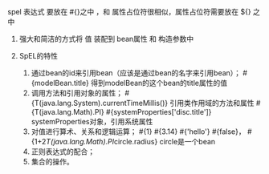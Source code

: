 spel 表达式  要放在 #{}之中 ，和 属性占位符很相似，属性占位符需要放在 ${} 之中

1. 强大和简洁的方式将 值 装配到 bean属性 和 构造参数中

2. SpEL的特性
	1. 通过bean的id来引用bean（应该是通过bean的名字来引用bean）； #{modelBean.title} 得到modelBean的这个bean的title属性的值
	2. 调用方法和引用对象的属性；		#{T(java.lang.System).currentTimeMillis()} 引用类作用域的方法和属性      #{T(java.lang.Math).PI}
								#{systemProperties['disc.title']} systemProperties对象，引用系统属性
	3. 对值进行算术、关系和逻辑运算；	#{1}  #{3.14} #{'hello'} #{false}， #{1+2*T(java.lang.Math).PI*circle.radius} circle是一个bean
	4. 正则表达式的配合；
	5. 集合的操作。